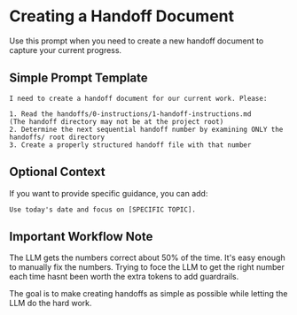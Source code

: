 # Creating a Handoff Document

Use this prompt when you need to create a new handoff document to capture your current progress.

## Simple Prompt Template

```
I need to create a handoff document for our current work. Please:

1. Read the handoffs/0-instructions/1-handoff-instructions.md
(The handoff directory may not be at the project root)
2. Determine the next sequential handoff number by examining ONLY the handoffs/ root directory
3. Create a properly structured handoff file with that number
```

## Optional Context

If you want to provide specific guidance, you can add:

```
Use today's date and focus on [SPECIFIC TOPIC].
```

## Important Workflow Note

The LLM gets the numbers correct about 50% of the time. It's easy enough to manually fix the numbers. Trying to foce the LLM to get the right number each time hasnt been worth the extra tokens to add guardrails.  

The goal is to make creating handoffs as simple as possible while letting the LLM do the hard work.
